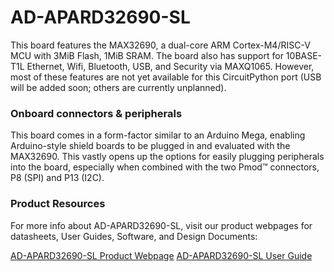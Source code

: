# AD-APARD32690-SL

This board features the MAX32690, a dual-core ARM Cortex-M4/RISC-V MCU with 3MiB Flash, 1MiB SRAM. The board also has support for 10BASE-T1L Ethernet, Wifi, Bluetooth, USB, and Security via MAXQ1065. However, most of these features are not yet available for this CircuitPython port (USB will be added soon; others are currently unplanned).

### Onboard connectors & peripherals

This board comes in a form-factor similar to an Arduino Mega, enabling Arduino-style shield boards to be plugged in and evaluated with the MAX32690. This vastly opens up the options for easily plugging peripherals into the board, especially when combined with the two Pmod:tm: connectors, P8 (SPI) and P13 (I2C).

### Product Resources

For more info about AD-APARD32690-SL, visit our product webpages for datasheets, User Guides, Software, and Design Documents:

[AD-APARD32690-SL Product Webpage](https://www.analog.com/en/resources/evaluation-hardware-and-software/evaluation-boards-kits/ad-apard32690-sl.html)
[AD-APARD32690-SL User Guide](https://wiki.analog.com/resources/eval/user-guides/ad-apard32690-sl)

